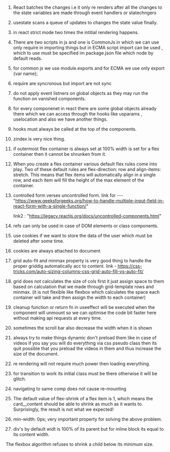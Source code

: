 1. React batches the changes i.e it only re renders after all the changes to the state variables are made through event handlers or statechngers

2. usestate scans a queue of updates to changes the state value finally.

3. in react strict mode two times the intitial rendering happens.

<!-- *******IMPORTANT THING -->

4.  There are two scripts in js and one is CommonJs in which we can use only require in importing things but in ECMA script import can be used , which to use must be specified im package.json file which node by default reads.

5.  for common js we use module.exports and for ECMA we use only export {var name};

6.  require are syncronous but import are not sync

7.  do not apply event listners on global objects as they may run the function on vanished components.

8.  for every componenet in react there are some global objects already there which we can access through the hooks like usparams , uselocation and also we have another things.

9.  hooks must always be called at the top of the components.

10. zindex is very nice thing.

11. if outermost flex container is always set at 100% width is set for a flex container then it cannot be shrunken from it.

12. When you create a flex container various default flex rules come into play.
    Two of these default rules are flex-direction: row and align-items: stretch. This means that flex items will automatically align in a single row, and each item will fill the height of the max element of the container.

13. controlled form verses uncontrolled form.
    link for --- "https://www.geeksforgeeks.org/how-to-handle-multiple-input-field-in-react-form-with-a-single-function/"

    link2 : "https://legacy.reactjs.org/docs/uncontrolled-components.html"

14. refs can only be used in case of DOM elements or class components.

15. use cookies if we want to store the data of the user which must be deleted after some time.

16. cookies are always attached to document

17. grid auto-fit and minmax property is very good thing to handle the proper griddig automatically acc to content.
    link - https://css-tricks.com/auto-sizing-columns-css-grid-auto-fill-vs-auto-fit/

18. grid does not calculates the size of cols first it just assign space to them based on calculation that we made through grid-template rows and minmax. (it is not flexible like flexbox which calculates the space each container will take and then assign the width to each container)

19. cleanup function or return fn in useeffect will be executed when the component will unmount so we can optimise the code bit faster here without making api requests at every time.

20. sometimes the scroll bar also decrease the width when it is shown

21. always try to make things dynamic don't preload them like in case of videos if you say you will do everything via css pseudo class then its quit possible that you preload the videos in them and thus increase the size of the document.

22. re rendering will not require much power then loading everything.

23. for transition to work its initial class must be there otherwise it will be glitch.

24. navigating to same comp does not cause re-mounting

25. The default value of flex-shrink of a flex item is 1, which means the card\_\_content should be able to shrink as much as it wants to. Surprisingly, the result is not what we expected!

26. min-width: 0px; very important property for solving the above problem.

27. div's by default widt is 100% of its parent but for inline block its equal to its content width.

The flexbox algorithm refuses to shrink a child below its minimum size.
